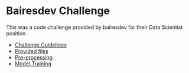 # Bairesdev Challenge

This was a code challenge provided by bairesdev for their Data Scientist position.

- [Challenge Guidelines](Data%20Engineer%20Challenge.docx)
- [Provided files](Data/)
- [Pre-processing](File_processing.py)
- [Model Training](DataProcessing_ModelTraining.ipynb)

